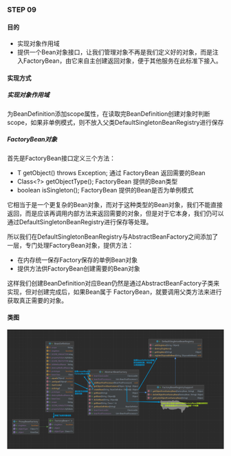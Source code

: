 ### STEP 09

#### 目的
- 实现对象作用域
- 提供一个Bean对象接口，让我们管理对象不再是我们定义好的对象，而是注入FactoryBean，由它来自主创建返回对象，便于其他服务在此标准下接入。

#### 实现方式

##### 实现对象作用域

为BeanDefinition添加scope属性，在读取完BeanDefinition创建对象时判断scope，如果非单例模式，则不放入父类DefaultSingletonBeanRegistry进行保存

##### FactoryBean对象

首先是FactoryBean接口定义三个方法：

- T getObject() throws Exception;	通过 FactoryBean 返回需要的Bean
- Class<?> getObjectType();              FactoryBean 提供的Bean类型
- boolean isSingleton();                     FactoryBean 提供的Bean是否为单例模式

它相当于是一个更复杂的Bean对象，而对于这种类型的Bean对象，我们不能直接返回，而是应该再调用内部方法来返回需要的对象，但是对于它本身，我们仍可以通过DefaultSingletonBeanRegistry进行保存等处理。

所以我们在DefaultSingletonBeanRegistry与AbstractBeanFactory之间添加了一层，专门处理FactoryBean对象，提供方法：

- 在内存统一保存Factory保存的单例Bean对象
- 提供方法供FactoryBean创建需要的Bean对象

这样我们创建BeanDefinition对应Bean仍然是通过AbstractBeanFactory子类来实现，但对创建完成后，如果Bean属于 FactoryBean，就要调用父类方法来进行获取真正需要的对象。

#### 类图

![image-20230321203235387](https://raw.githubusercontent.com/yancy0109/image/main/img/image-20230321203235387.png)